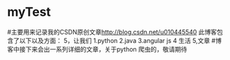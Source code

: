 # myTest
#主要用来记录我的CSDN原创文章<http://blog.csdn.net/u010445540>
此博客包含了以下以及方面：
5，让我们
1.python
2.java
3.angular js
4 生活
5,文章
#博客中接下来会出一系列详细的文章，关于python 爬虫的，敬请期待
